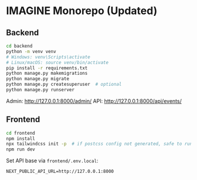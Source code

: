 
# IMAGINE Monorepo (Updated)

## Backend
```bash
cd backend
python -m venv venv
# Windows: venv\Scripts\activate
# Linux/macOS: source venv/bin/activate
pip install -r requirements.txt
python manage.py makemigrations
python manage.py migrate
python manage.py createsuperuser  # optional
python manage.py runserver
```

Admin: http://127.0.0.1:8000/admin/
API:   http://127.0.0.1:8000/api/events/

## Frontend
```bash
cd frontend
npm install
npx tailwindcss init -p  # if postcss config not generated, safe to run
npm run dev
```

Set API base via `frontend/.env.local`:
```
NEXT_PUBLIC_API_URL=http://127.0.0.1:8000
```
